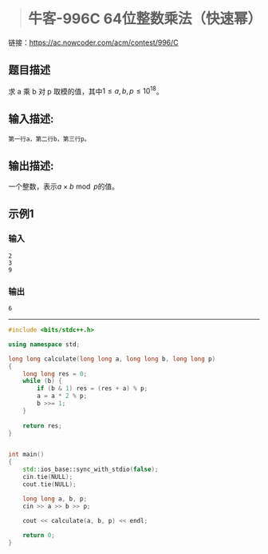 > # 牛客-996C 64位整数乘法（快速幂）

链接：https://ac.nowcoder.com/acm/contest/996/C

## 题目描述

求 a 乘 b 对 p 取模的值，其中$1 \leq a,b,p \leq 10^{18}$。

## 输入描述:

```
第一行a，第二行b，第三行p。
```

## 输出描述:

一个整数，表示$a \times b \bmod p$的值。

## 示例1

### 输入

```
2
3
9
```

### 输出

```
6
```

------

```c++
#include <bits/stdc++.h>

using namespace std;

long long calculate(long long a, long long b, long long p)
{
    long long res = 0;
    while (b) {
        if (b & 1) res = (res + a) % p;
        a = a * 2 % p;
        b >>= 1;
    }
    
    return res;
}


int main()
{
	std::ios_base::sync_with_stdio(false);
	cin.tie(NULL);
	cout.tie(NULL);

    long long a, b, p;
    cin >> a >> b >> p;
    
    cout << calculate(a, b, p) << endl;

	return 0;
}
```

